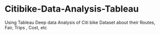 # Citibike-Data-Analysis-Tableau
Using Tableau Deep data Analysis of Citi bike Dataset about their Routes, Fair, Trips , Cost, etc
